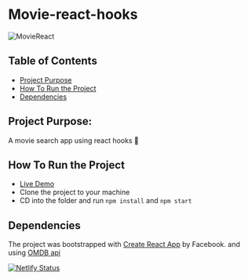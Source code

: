 # Movie-react-hooks 
![MovieReact](https://i.imgur.com/zZqGkW2.png)
## Table of Contents

* [Project Purpose](#project-purpose)
* [How To Run the Project](#how-to-run-the-project)
* [Dependencies](#dependencies)

## Project Purpose:

A movie search app using react hooks 🍿

## How To Run the Project

* [Live Demo](https://dazzling-elion-1970d5.netlify.com/)
* Clone the project to your machine
* CD into the folder and run `npm install` and `npm start`

## Dependencies

The project was bootstrapped with [Create React App](https://github.com/facebookincubator/create-react-app) by Facebook. and using [OMDB api](http://www.omdbapi.com/) 

[![Netlify Status](https://api.netlify.com/api/v1/badges/f0509726-bbb0-4d69-a485-c9b7d2bf49e7/deploy-status)](https://app.netlify.com/sites/dazzling-elion-1970d5/deploys)
